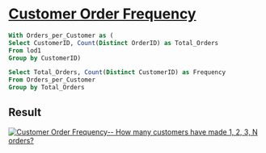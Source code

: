 # [Customer Order Frequency](https://public.tableau.com/app/profile/jiakun.zheng/viz/LOD1-CustomerOrderFrequency_16588880333730/CustomerOrderFrequency)

```sql
With Orders_per_Customer as (
Select CustomerID, Count(Distinct OrderID) as Total_Orders
From lod1
Group by CustomerID)

Select Total_Orders, Count(Distinct CustomerID) as Frequency
From Orders_per_Customer
Group by Total_Orders
```

## Result

<div class='tableauPlaceholder' id='viz1660421229617' style='position: relative'><noscript><a href='#'><img
                alt='Customer Order Frequency-- How many customers have made 1, 2, 3, N orders?  '
                src='https:&#47;&#47;public.tableau.com&#47;static&#47;images&#47;LO&#47;LOD1-CustomerOrderFrequency_16588880333730&#47;CustomerOrderFrequency&#47;1_rss.png'
                style='border: none' /></a></noscript></div>
